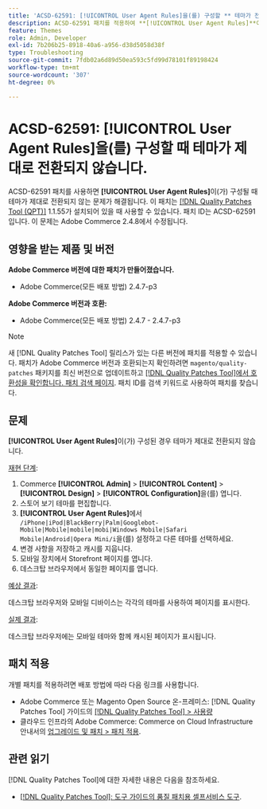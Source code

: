 ```yaml
---
title: 'ACSD-62591: [!UICONTROL User Agent Rules]을(를) 구성할 ** 테마가 전환되지 **'
description: ACSD-62591 패치를 적용하여 **[!UICONTROL User Agent Rules]**이(가) 구성되었을 때 테마가 제대로 전환되지 않는 Adobe Commerce 문제를 해결합니다.
feature: Themes
role: Admin, Developer
exl-id: 7b206b25-8918-40a6-a956-d38d5058d38f
type: Troubleshooting
source-git-commit: 7fdb02a6d89d50ea593c5fd99d78101f89198424
workflow-type: tm+mt
source-wordcount: '307'
ht-degree: 0%

---
```


# ACSD-62591: [!UICONTROL User Agent Rules]을(를) 구성할 때 테마가 제대로 전환되지 않습니다.

ACSD-62591 패치를 사용하면 **[!UICONTROL User Agent Rules]**&#x200B;이(가) 구성될 때 테마가 제대로 전환되지 않는 문제가 해결됩니다. 이 패치는 [[!DNL Quality Patches Tool (QPT)]](/help/tools/quality-patches-tool/quality-patches-tool-to-self-serve-quality-patches.md) 1.1.55가 설치되어 있을 때 사용할 수 있습니다. 패치 ID는 ACSD-62591입니다. 이 문제는 Adobe Commerce 2.4.8에서 수정됩니다.

## 영향을 받는 제품 및 버전

**Adobe Commerce 버전에 대한 패치가 만들어졌습니다.**
* Adobe Commerce(모든 배포 방법) 2.4.7-p3

**Adobe Commerce 버전과 호환:**
* Adobe Commerce(모든 배포 방법) 2.4.7 - 2.4.7-p3

>[!NOTE]
>
>새 [!DNL Quality Patches Tool] 릴리스가 있는 다른 버전에 패치를 적용할 수 있습니다. 패치가 Adobe Commerce 버전과 호환되는지 확인하려면 `magento/quality-patches` 패키지를 최신 버전으로 업데이트하고 [[!DNL Quality Patches Tool]에서 호환성을 확인합니다. 패치 검색 페이지](https://experienceleague.adobe.com/tools/commerce-quality-patches/index.html?lang=ko). 패치 ID를 검색 키워드로 사용하여 패치를 찾습니다.

## 문제

**[!UICONTROL User Agent Rules]**&#x200B;이(가) 구성된 경우 테마가 제대로 전환되지 않습니다.

<u>재현 단계</u>:

1. Commerce **[!UICONTROL Admin]** > **[!UICONTROL Content]** > **[!UICONTROL Design]** > **[!UICONTROL Configuration]**&#x200B;을(를) 엽니다.
1. 스토어 보기 테마를 편집합니다.
1. **[!UICONTROL User Agent Rules]**&#x200B;에서 `/iPhone|iPod|BlackBerry|Palm|Googlebot-Mobile|Mobile|mobile|mobi|Windows Mobile|Safari Mobile|Android|Opera Mini/i`을(를) 설정하고 다른 테마를 선택하세요.
1. 변경 사항을 저장하고 캐시를 지웁니다.
1. 모바일 장치에서 Storefront 페이지를 엽니다.
1. 데스크탑 브라우저에서 동일한 페이지를 엽니다.

<u>예상 결과</u>:

데스크탑 브라우저와 모바일 디바이스는 각각의 테마를 사용하여 페이지를 표시한다.

<u>실제 결과</u>:

데스크탑 브라우저에는 모바일 테마와 함께 캐시된 페이지가 표시됩니다.

## 패치 적용

개별 패치를 적용하려면 배포 방법에 따라 다음 링크를 사용합니다.

* Adobe Commerce 또는 Magento Open Source 온-프레미스: [!DNL Quality Patches Tool] 가이드의 [[!DNL Quality Patches Tool] > 사용량](/help/tools/quality-patches-tool/usage.md)
* 클라우드 인프라의 Adobe Commerce: Commerce on Cloud Infrastructure 안내서의 [업그레이드 및 패치 > 패치 적용](https://experienceleague.adobe.com/docs/commerce-cloud-service/user-guide/develop/upgrade/apply-patches.html?lang=ko).


## 관련 읽기

[!DNL Quality Patches Tool]에 대한 자세한 내용은 다음을 참조하세요.

* [[!DNL Quality Patches Tool]: 도구 가이드의 품질 패치용 셀프서비스 도구](/help/tools/quality-patches-tool/quality-patches-tool-to-self-serve-quality-patches.md).

